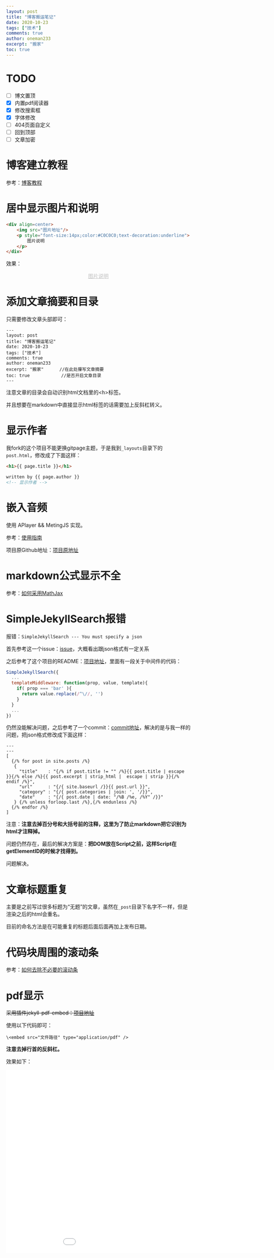 ```yaml
---
layout: post
title: "博客搬运笔记"
date: 2020-10-23
tags: ["技术"]
comments: true
author: oneman233
excerpt: "搬家"
toc: true
---
```


# TODO

* [ ] 博文置顶
* [x] 内置pdf阅读器
* [x] 修改搜索框
* [x] 字体修改
* [ ] 404页面自定义
* [ ] 回到顶部
* [ ] 文章加密

# 博客建立教程

参考：[博客教程](https://lemonchann.github.io/create_blog_with_github_pages/)

# 居中显示图片和说明

```html
<div align=center>
    <img src="图片地址"/>
    <p style="font-size:14px;color:#C0C0C0;text-decoration:underline">
        图片说明
    </p>
</div>
``` 

效果：

<div align=center>
    <p style="font-size:14px;color:#C0C0C0;text-decoration:underline">
        图片说明
    </p>
</div>

# 添加文章摘要和目录

只需要修改文章头部即可：

    ---
    layout: post
    title: "博客搬运笔记"
    date: 2020-10-23
    tags: ["技术"]
    comments: true
    author: oneman233
    excerpt: "搬家"      //在此处攥写文章摘要
    toc: true            //是否开启文章目录
    ---

注意文章的目录会自动识别html文档里的\<h>标签。

并且想要在markdown中直接显示html标签的话需要加上反斜杠转义。

# 显示作者

我fork的这个项目不能更换gitpage主题，于是我到`_layouts`目录下的`post.html`，修改成了下面这样：

```html
<h1>{{ page.title }}</h1>

written by {{ page.author }}
<!-- 显示作者 -->
```

# 嵌入音频

使用 APlayer && MetingJS 实现。

参考：[使用指南](http://yangyingming.com/article/428/)

项目原Github地址：[项目原地址](https://github.com/metowolf/MetingJS#option)

# markdown公式显示不全

参考：[如何采用MathJax](http://leohope.com/%E8%A7%A3%E9%97%AE%E9%A2%98/2017/09/08/page-with-latex/)

# SimpleJekyllSearch报错

报错：`SimpleJekyllSearch --- You must specify a json`

首先参考这一个issue：[issue](https://github.com/christian-fei/Simple-Jekyll-Search/issues/36)，大概看出跟json格式有一定关系

之后参考了这个项目的README：[项目地址](https://github.com/tigerhawkvok/Simple-Jekyll-Search)，里面有一段关于中间件的代码：

```javascript
SimpleJekyllSearch({
  ...
  templateMiddleware: function(prop, value, template){
    if( prop === 'bar' ){
      return value.replace(/^\//, '')
    }
  }
  ...
})
```

仍然没能解决问题，之后参考了一个commit：[commit地址](https://github.com/cse-iitb-wiki/cse-iitb-wiki.github.io/commit/9244aae6a0f450f32c49b4487ac2252dbf0aaae1)，解决的是与我一样的问题，把json格式修改成下面这样：

~~~
---
---
[
  {/% for post in site.posts /%}
   {
     "title"    : "{/% if post.title != "" /%}{{ post.title | escape }}{/% else /%}{{ post.excerpt | strip_html |  escape | strip }}{/% endif /%}",
     "url"      : "{/{ site.baseurl /}}{{ post.url }}",
     "category" : "{/{ post.categories | join: ', '/}}",
     "date"     : "{/{ post.date | date: "/%B /%e, /%Y" /}}"
   } {/% unless forloop.last /%},{/% endunless /%}
  {/% endfor /%}
]
~~~

注意：**注意去掉百分号和大括号前的注释，这里为了防止markdown把它识别为html才注释掉。**

问题仍然存在，最后的解决方案是：**把DOM放在Script之前，这样Script在getElementID的时候才找得到。**

问题解决。

# 文章标题重复

主要是之前写过很多标题为“无题”的文章，虽然在`_post`目录下名字不一样，但是渲染之后的html会重名。

目前的命名方法是在可能重复的标题后面后面再加上发布日期。

# 代码块周围的滚动条

参考：[如何去除不必要的滚动条](https://stackoom.com/question/3k4Ao/%E4%B8%BA%E4%BB%80%E4%B9%88%E6%88%91%E5%9C%A8Jekyll%E7%BD%91%E7%AB%99%E4%B8%8A%E7%9A%84markdown%E4%BB%A3%E7%A0%81%E5%9D%97%E5%91%A8%E5%9B%B4%E5%87%BA%E7%8E%B0%E5%8F%8C%E8%BE%B9%E6%A1%86)

# pdf显示

~~采用插件jekyll-pdf-embed：[项目地址](https://github.com/MihajloNesic/jekyll-pdf-embed)~~

使用以下代码即可：

`\<embed src="文件路径" type="application/pdf" />`

**注意去掉行首的反斜杠。**

效果如下：

<embed src="../files/pdf_test.pdf" type="application/pdf" width="1000" height="500" />